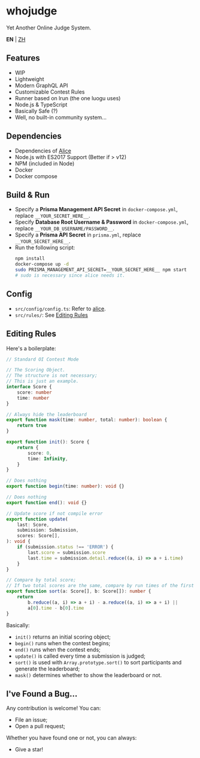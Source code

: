# whojudge
Yet Another Online Judge System.

**EN** | [ZH](blob/master/README-zh.md)

## Features
- WIP
- Lightweight
- Modern GraphQL API
- Customizable Contest Rules
- Runner based on lrun (the one luogu uses)
- Node.js & TypeScript
- Basically Safe (?)
- Well, no built-in community system...

## Dependencies
- Dependencies of [Alice](https://github.com/sfls/alice)
- Node.js with ES2017 Support (Better if > v12)
- NPM (included in Node)
- Docker
- Docker compose

## Build & Run
- Specify a **Prisma Management API Secret** in `docker-compose.yml`, replace `__YOUR_SECRET_HERE__`.
- Specify **Database Root Username & Password** in `docker-compose.yml`, replace `__YOUR_DB_USERNAME/PASSWORD__`.
- Specify a **Prisma API Secret** in `prisma.yml`, replace `__YOUR_SECRET_HERE__`.
- Run the following script:
    ```sh
    npm install
    docker-compose up -d
    sudo PRISMA_MANAGEMENT_API_SECRET=__YOUR_SECRET_HERE__ npm start
    # sudo is necessary since alice needs it.
    ```

## Config
- `src/config/config.ts`: Refer to [alice](https://github.com/sfls/alice).
- `src/rules/`: See [Editing Rules](#editing-rules)

## Editing Rules
Here's a boilerplate:
```ts
// Standard OI Contest Mode

// The Scoring Object.
// The structure is not necessary;
// This is just an example.
interface Score {
    score: number
    time: number
}

// Always hide the leaderboard
export function mask(time: number, total: number): boolean {
    return true
}

export function init(): Score {
    return {
        score: 0,
        time: Infinity,
    }
}

// Does nothing
export function begin(time: number): void {}

// Does nothing
export function end(): void {}

// Update score if not compile error
export function update(
    last: Score,
    submission: Submission,
    scores: Score[],
): void {
    if (submission.status !== 'ERROR') {
        last.score = submission.score
        last.time = submission.detail.reduce((a, i) => a + i.time)
    }
}

// Compare by total score;
// If two total scores are the same, compare by run times of the first problem.
export function sort(a: Score[], b: Score[]): number {
    return
        b.reduce((a, i) => a + i) - a.reduce((a, i) => a + i) ||
        a[0].time - b[0].time
}
```

Basically:
- `init()` returns an initial scoring object;
- `begin()` runs when the contest begins;
- `end()` runs when the contest ends;
- `update()` is called every time a submission is judged;
- `sort()` is used with `Array.prototype.sort()` to sort participants and generate the leaderboard;
- `mask()` determines whether to show the leaderboard or not.

## I've Found a Bug...
Any contribution is welcome! You can:
- File an issue;
- Open a pull request;

Whether you have found one or not, you can always:
- Give a star!
